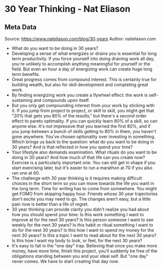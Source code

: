 # 30 Year Thinking - Nat Eliason

## Meta Data

Source:  https://www.nateliason.com/blog/30-years 
Author: nateliason.com

- What do you want to be doing in 30 years?
- Developing a sense of what energizes or drains you is essential for long term productivity. If you force yourself into doing draining work all day, you're unlikely to accomplish anything meaningful for yourself or the field. But even an hour a day of energizing work can create huge long term benefits.
- Great progress comes from compound interest. This is certainly true for building wealth, but also for skill development and completing great work.
- By finding energizing work you create a flywheel effect: the work is self-sustaining and compounds upon itself.
- But you only get compounding interest from your work by sticking with it. If you jump from project to project, or skill to skill, you might get that "20% that gets you 80% of the results," but there's a second order effect to pareto optimality. If you can quickly learn 80% of a skill, so can anyone else. It's not impressive that you learned the first 80%, and if you jump between a bunch of skills getting to 80% in them, you haven't gone anywhere. You've chosen optionality over investing in something.
  Which brings us back to the question: what do you want to be doing in 30 years? And is that reflected in how you spend your time?
- Your lifestyle also demands examination. What rituals do you want to be doing in 30 years? And how much of that life can you create now? Exercise is a particularly important one. You can still get in shape if you start exercising later, but it's easier to run a marathon at 70 if you also ran one at 60.
- The challenge with 30 year thinking is it requires making difficult choices in the short term so you can move towards the life you want in the long term. Time for writing has to come from somewhere. You might get FOMO from skipping happy hour. Friends whose 30 year trajectories don't excite you may need to go. The changes aren’t easy, but a little pain now is better than a life of regret.
- 30 year thinking can provide clarity you didn't realize you had about how you should spend your time:
  Is this work something I want to improve at for the next 30 years?
  Is this person someone I want to see weekly for the next 30 years?
  Is this habit or ritual something I want to do for the next 30 years?
  Is this how I want to spend my money for the next 30 years?
  Is this a topic I want to read about for the next 30 years?
  Is this how I want my body to look, or feel, for the next 30 years?
- It's easy to fall in the "one day" trap. Believing that once you make more money, have more time, finish this project, you'll suddenly be free of the obligations standing between you and your ideal self.
  But "one day" never comes. We have to start creating that day now.
